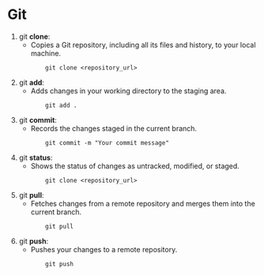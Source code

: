# Git

1. git **clone**:
    - Copies a Git repository, including all its files and history, to your local machine.
        ``` git
            git clone <repository_url>
        ```
1. git **add**:
    - Adds changes in your working directory to the staging area.
        ``` git
            git add .
        ``` 
1. git **commit**:
    - Records the changes staged in the current branch.
        ``` git
            git commit -m "Your commit message"
        ```
1. git **status**:
    - Shows the status of changes as untracked, modified, or staged.
        ``` git
            git clone <repository_url>
        ```
1. git **pull**:
    - Fetches changes from a remote repository and merges them into the current branch.
        ``` git
            git pull
        ```
1. git **push**:
    - Pushes your changes to a remote repository.
        ``` git
            git push
        ```
